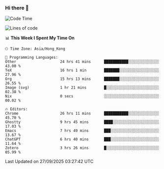 ### Hi there 👋

<!--
**nicehiro/nicehiro** is a ✨ _special_ ✨ repository because its `README.md` (this file) appears on your GitHub profile.

Here are some ideas to get you started:

- 🔭 I’m currently working on ...
- 🌱 I’m currently learning ...
- 👯 I’m looking to collaborate on ...
- 🤔 I’m looking for help with ...
- 💬 Ask me about ...
- 📫 How to reach me: ...
- 😄 Pronouns: ...
- ⚡ Fun fact: ...
-->

<!--START_SECTION:waka-->
![Code Time](http://img.shields.io/badge/Code%20Time-1%2C101%20hrs%201%20min-blue)

![Lines of code](https://img.shields.io/badge/From%20Hello%20World%20I%27ve%20Written-1.9%20million%20lines%20of%20code-blue)

📊 **This Week I Spent My Time On** 

```text
🕑︎ Time Zone: Asia/Hong_Kong

💬 Programming Languages: 
Other                    24 hrs 41 mins      ███████████░░░░░░░░░░░░░░   43.08 % 
TeX                      16 hrs 1 min        ███████░░░░░░░░░░░░░░░░░░   27.96 % 
Org                      15 hrs 13 mins      ███████░░░░░░░░░░░░░░░░░░   26.55 % 
Image (svg)              1 hr 21 mins        █░░░░░░░░░░░░░░░░░░░░░░░░   02.38 % 
Nix                      0 secs              ░░░░░░░░░░░░░░░░░░░░░░░░░   00.02 % 

🔥 Editors: 
Chrome                   26 hrs 11 mins      ███████████░░░░░░░░░░░░░░   45.70 % 
Ghostty                  9 hrs 45 mins       ████░░░░░░░░░░░░░░░░░░░░░   17.03 % 
Emacs                    7 hrs 49 mins       ███░░░░░░░░░░░░░░░░░░░░░░   13.67 % 
ChatGPT                  6 hrs 40 mins       ███░░░░░░░░░░░░░░░░░░░░░░   11.64 % 
Zotero                   3 hrs 26 mins       █░░░░░░░░░░░░░░░░░░░░░░░░   05.99 % 
```


 Last Updated on 27/09/2025 03:27:42 UTC
<!--END_SECTION:waka-->
